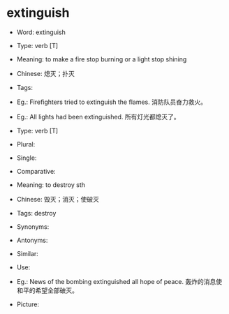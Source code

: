 # extinguish

- Word: extinguish

- Type: verb [T]
- Meaning: to make a fire stop burning or a light stop shining
- Chinese: 熄灭；扑灭
- Tags: 
- Eg.: Firefighters tried to extinguish the flames. 消防队员奋力救火。
- Eg.: All lights had been extinguished. 所有灯光都熄灭了。

- Type: verb [T]
- Plural: 
- Single: 
- Comparative: 
- Meaning: to destroy sth
- Chinese: 毁灭；消灭；使破灭
- Tags: destroy
- Synonyms: 
- Antonyms: 
- Similar: 
- Use: 
- Eg.: News of the bombing extinguished all hope of peace. 轰炸的消息使和平的希望全部破灭。
- Picture: 

